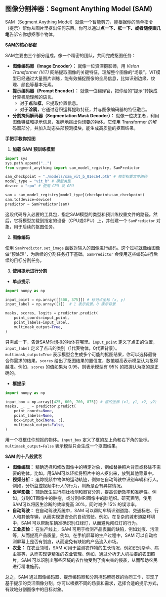 ## 图像分割神器：Segment Anything Model (SAM)

SAM（Segment Anything Model）就像一个智能剪刀，能根据你的简单指令（提示）帮你从图片里抠出任何东西。你可以通过**点一下、框一下、或者随便画几笔**告诉它你想抠哪个物体。

**SAM的核心秘密**

SAM主要由三个部分组成，像一个精密的团队，共同完成抠图任务：

*   **图像编码器（Image Encoder）：** 就像一位资深摄影师，用 *Vision Transformer (ViT)* 网络提取图像的关键特征，理解整个图像的“场景”。ViT模型已经通过大量图片训练，能有效捕捉图像的全局信息，比如识别边缘、纹理、颜色等基本元素。
*   **提示编码器（Prompt Encoder）：** 就像一位翻译官，把你给的“提示”转换成计算机能理解的语言。
    *   对于**点**和**框**，它提取位置信息。
    *   对于**涂鸦**，它通过卷积运算提取特征，并与图像编码器的特征融合。
*   **分割掩码解码器（Segmentation Mask Decoder）：** 就像一位决策者，利用图像特征和提示信息，准确地抠出你想要的物体。它使用 Transformer 的解码器部分，并加入动态头部预测模块，能生成高质量的抠图结果。

**手把手教你抠图**

1.  **加载 SAM 预训练模型**

```python
import sys
sys.path.append("..")
from segment_anything import sam_model_registry, SamPredictor

sam_checkpoint = "./models/sam_vit_b_01ec64.pth" # 模型权重文件路径
model_type = "vit_b" # 模型类型
device = "cpu" # 使用 CPU 或 GPU

sam = sam_model_registry[model_type](checkpoint=sam_checkpoint)
sam.to(device=device)
predictor = SamPredictor(sam)
```

这段代码导入必要的工具包，指定SAM模型的类型和预训练权重文件的路径。然后，它将模型加载到指定的设备（CPU或GPU）上，并创建一个 `SamPredictor` 对象，用于后续的抠图任务。

2.  **图像编码**

使用 `SamPredictor.set_image` 函数对输入的图像进行编码。这个过程就像给图像做“预处理”，为后续的分割任务打下基础。`SamPredictor` 会使用这些编码进行后续的目标分割任务。

3.  **使用提示进行分割**

*   **单点提示**

```python
import numpy as np

input_point = np.array([[500, 375]]) # 标记点坐标 (x, y)
input_label = np.array([1])  # 1 表示前景，0 表示背景

masks, scores, logits = predictor.predict(
    point_coords=input_point,
    point_labels=input_label,
    multimask_output=True,
)
```

只需点一下，告诉SAM你想抠的物体在哪里。`input_point` 定义了点击的位置，`input_label` 定义了点击的类别（1代表物体，0代表背景）。`multimask_output=True` 表示模型会生成多个可能的抠图结果，你可以选择最符合你需求的结果。`scores` 给出了抠图结果的置信度，数值越高表示模型认为抠得越准。例如，`scores` 的值如果为 0.95，则表示模型有 95% 的把握认为抠的是正确的。

*   **框提示**

```python
import numpy as np

input_box = np.array([425, 600, 700, 875]) # 框的坐标 (x1, y1, x2, y2)
masks, _, _ = predictor.predict(
    point_coords=None,
    point_labels=None,
    box=input_box[None, :],
    multimask_output=False,
)
```

用一个框框住你想抠的物体。`input_box` 定义了框的左上角和右下角的坐标。`multimask_output=False` 表示模型只会生成一个抠图结果。

**SAM 的十八般武艺**

*   **图像编辑：** 精确选择和修改图像中的特定对象，例如替换照片背景或移除不需要的物体。比如，用SAM可以轻松将照片中的人抠出来，放到其他背景中。
*   **视频分析：** 追踪视频中物体的运动轨迹，例如在自动驾驶中识别车辆和行人。例如，分析监控视频中行人的行为，判断是否有异常情况。
*   **医学影像：** 辅助医生进行病灶检测和器官分割，提高诊断效率和准确性。例如，分割CT图像中的肿瘤，或分割MRI图像中的脑组织。研究表明，使用SAM可以将医生诊断的效率提高 30%，同时减少 15% 的误诊率。
*   **自动驾驶：** 在自动驾驶系统中，SAM 可以帮助车辆识别道路、交通标志、行人和其他车辆，从而实现更安全的自动驾驶。例如，在复杂的城市道路环境中，SAM 可以帮助车辆准确识别红绿灯，从而避免闯红灯的行为。
*   **工业质检：** 在生产线上，SAM 可用于检测产品表面的缺陷，例如划痕、污渍等，从而提高产品质量。例如，在手机屏幕的生产过程中，SAM 可以自动检测屏幕上是否有划痕，从而避免有缺陷的产品流入市场。
*   **农业：** 在农业领域，SAM 可用于监测农作物的生长情况，例如识别杂草、病虫害等，从而实现更精准的农业管理。例如，通过分析无人机拍摄的农田照片，SAM 可以识别出哪些区域的农作物受到了病虫害的侵袭，从而帮助农民进行精准施药。

总之，SAM 通过图像编码器、提示编码器和分割掩码解码器的协同工作，实现了基于提示的灵活图像分割。你可以根据不同的场景和需求，选择合适的提示方式，有效地分割图像中的目标对象。